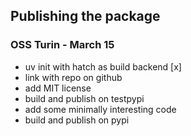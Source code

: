 ## Publishing the package

### OSS Turin - March 15

- uv init with hatch as build backend [x]
- link with repo on github
- add MIT license
- build and publish on testpypi
- add some minimally interesting code
- build and publish on pypi

